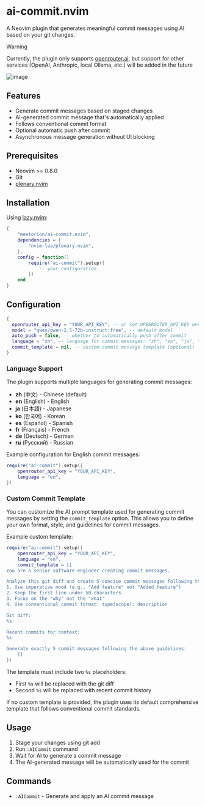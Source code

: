 # ai-commit.nvim

A Neovim plugin that generates meaningful commit messages using AI based on your git changes.

> [!WARNING]
> Currently, the plugin only supports [openrouter.ai](https://openrouter.ai), but support for other services (OpenAI, Anthropic, local Ollama, etc.) will be added in the future

![image](https://i.imgur.com/mDR44F5.png)

## Features

- Generate commit messages based on staged changes
- AI-generated commit message that's automatically applied
- Follows conventional commit format
- Optional automatic push after commit
- Asynchronous message generation without UI blocking

## Prerequisites

- Neovim >= 0.8.0
- Git
- [plenary.nvim](https://github.com/nvim-lua/plenary.nvim)

## Installation

Using [lazy.nvim](https://github.com/folke/lazy.nvim):

```lua
{
    "meetorion/ai-commit.nvim",
    dependencies = {
        "nvim-lua/plenary.nvim",
    },
    config = function()
        require("ai-commit").setup({
            -- your configuration
        })
    end
}
```

## Configuration

```lua
{
  openrouter_api_key = "YOUR_API_KEY", -- or set OPENROUTER_API_KEY environment variable
  model = "qwen/qwen-2.5-72b-instruct:free", -- default model
  auto_push = false, -- whether to automatically push after commit
  language = "zh", -- language for commit messages: "zh", "en", "ja", "ko", "es", "fr", "de", "ru"
  commit_template = nil, -- custom commit message template (optional)
}
```

### Language Support

The plugin supports multiple languages for generating commit messages:

- **zh** (中文) - Chinese (default)
- **en** (English) - English
- **ja** (日本語) - Japanese
- **ko** (한국어) - Korean
- **es** (Español) - Spanish
- **fr** (Français) - French
- **de** (Deutsch) - German
- **ru** (Русский) - Russian

Example configuration for English commit messages:

```lua
require("ai-commit").setup({
    openrouter_api_key = "YOUR_API_KEY",
    language = "en",
})
```

### Custom Commit Template

You can customize the AI prompt template used for generating commit messages by setting the `commit_template` option. This allows you to define your own format, style, and guidelines for commit messages.

Example custom template:

```lua
require("ai-commit").setup({
    openrouter_api_key = "YOUR_API_KEY",
    language = "en",
    commit_template = [[
You are a senior software engineer creating commit messages.

Analyze this git diff and create 5 concise commit messages following these rules:
1. Use imperative mood (e.g., "Add feature" not "Added feature")
2. Keep the first line under 50 characters
3. Focus on the "why" not the "what"
4. Use conventional commit format: type(scope): description

Git diff:
%s

Recent commits for context:
%s

Generate exactly 5 commit messages following the above guidelines:
    ]]
})
```

The template must include two `%s` placeholders:
- First `%s` will be replaced with the git diff
- Second `%s` will be replaced with recent commit history

If no custom template is provided, the plugin uses its default comprehensive template that follows conventional commit standards.

## Usage

1. Stage your changes using git add
2. Run `:AICommit` command
3. Wait for AI to generate a commit message
4. The AI-generated message will be automatically used for the commit

## Commands

- `:AICommit` - Generate and apply an AI commit message
